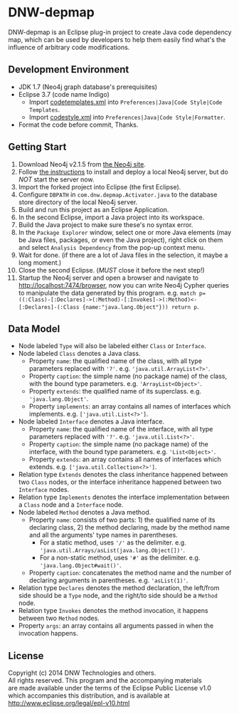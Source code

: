 DNW-depmap
=============

DNW-depmap is an Eclipse plug-in project to create Java code dependency map,
which can be used by developers to help them easily find what's the influence of arbitrary code modifications.

Development Environment
-----------------------
- JDK 1.7 (Neo4j graph database's prerequisites)
- Eclipse 3.7 (code name Indigo)
  - Import [codetemplates.xml](https://github.com/manbaum/dnw-depmap/blob/develop/codetemplates.xml) into ```Preferences|Java|Code Style|Code Templates```.
  - Import [codestyle.xml](https://github.com/manbaum/dnw-depmap/blob/develop/codestyle.xml) into ```Preferences|Java|Code Style|Formatter```.
- Format the code before commit, Thanks.

Getting Start
-------------
1. Download Neo4j v2.1.5 from [the Neo4j site](http://neo4j.com/download/).
2. Follow [the instructions](http://neo4j.com/docs/2.1.5/deployment.html) to install and deploy a local Neo4j server, but do *NOT* start the server now.
3. Import the forked project into Eclipse (the first Eclipse).
4. Configure ```DBPATH``` in ```com.dnw.depmap.Activator.java``` to the database store directory of the local Neo4j server.
4. Build and run this project as an Eclipse Application.
5. In the second Eclipse, import a Java project into its workspace.
6. Build the Java project to make sure these's no syntax error.
7. In the ```Package Explorer``` window, select one or more Java elements (may be Java files, packages, or even the Java project),
   right click on them and select ```Analysis Dependency``` from the pop-up context menu.
8. Wait for done. (if there are a lot of Java files in the selection, it maybe a long moment.)
9. Close the second Eclipse. (*MUST* close it before the next step!)
10. Startup the Neo4j server and open a browser and navigate to [http://localhost:7474/browser](http://localhost:7474/browser), 
    now you can write Neo4j Cypher queries to manipulate the data generated by this program.
    e.g. ```match p=((:Class)-[:Declares]->(:Method)-[:Invokes]->(:Method)<-[:Declares]-(:Class {name:"java.lang.Object"})) return p```.

Data Model
----------
- Node labeled ```Type``` will also be labeled either ```Class``` or ```Interface```.
- Node labeled ```Class``` denotes a Java class.
  - Property ```name```: the qualified name of the class, with all type parameters replaced with ```'?'```. e.g. ```'java.util.ArrayList<?>'```.
  - Property ```caption```: the simple name (no package name) of the class, with the bound type parameters. e.g. ```'ArrayList<Object>'```.
  - Property ```extends```: the qualified name of its superclass. e.g. ```'java.lang.Object'```. 
  - Property ```implements```: an array contains all names of interfaces which implements. e.g. ```['java.util.List<?>']```. 
- Node labeled ```Interface``` denotes a Java interface. 
  - Property ```name```: the qualified name of the interface, with all type parameters replaced with ```'?'```. e.g. ```'java.util.List<?>'```.
  - Property ```caption```: the simple name (no package name) of the interface, with the bound type parameters. e.g. ```'List<Object>'```. 
  - Property ```extends```: an array contains all names of interfaces which extends. e.g. ```['java.util.Collection<?>']```.
- Relation type ```Extends``` denotes the class inheritance happened between two ```Class``` nodes, or the interface inheritance happened between two ```Interface``` nodes.
- Relation type ```Implements``` denotes the interface implementation between a ```Class``` node and a ```Interface``` node.
- Node labeled ```Method``` denotes a Java method.
  - Property ```name```: consists of two parts: 1) the qualified name of its declaring class, 2) the method declaring, made by the method name and all the arguments' type names in parentheses.
    * For a static method, uses ```'/'``` as the delimiter. e.g. ```'java.util.Arrays/asList(java.lang.Object[])'```.
    * For a non-static method, uses ```'#'``` as the delimiter. e.g. ```'java.lang.Object#wait()'```.
  - Property ```caption```: concatenates the method name and the number of declaring arguments in parentheses. e.g. ```'asList(1)'```.
- Relation type ```Declares``` denotes the method declaration, the left/from side should be a ```Type``` node, and the right/to side should be a ```Method``` node.
- Relation type ```Invokes``` denotes the method invocation, it happens between two ```Method``` nodes.
 - Property ```args```: an array contains all arguments passed in when the invocation happens.

License
-------
Copyright (c) 2014 DNW Technologies and others.<br/>
All rights reserved. This program and the accompanying materials<br/>
are made available under the terms of the Eclipse Public License v1.0<br/>
which accompanies this distribution, and is available at<br/>
http://www.eclipse.org/legal/epl-v10.html
